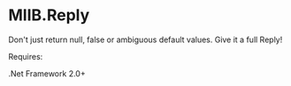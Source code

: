 MlIB.Reply
=============

Don't just return null, false or ambiguous default values. Give it a full Reply!


Requires:

.Net Framework 2.0+
